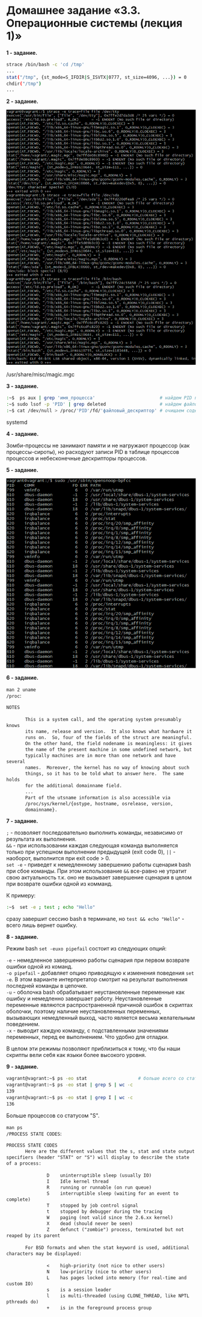 # Домашнее задание «3.3. Операционные системы (лекция 1)»

**1 - задание.**

```bash
strace /bin/bash -c 'cd /tmp'
...
stat("/tmp", {st_mode=S_IFDIR|S_ISVTX|0777, st_size=4096, ...}) = 0
chdir("/tmp") 
...
```


**2 - задание.**

![2](2.gif)

/usr/share/misc/magic.mgc


  
**3 - задание.**

```bash
:~$  ps aux | grep 'имя_процесса'                        # найдем PID процесса нашего приложения
:~$ sudo lsof -p 'PID' | grep deleted                    # найдем файловый дескриптор удаленного файла
:~$ cat /dev/null > /proc/'PID'/fd/'файловый_дескриптор' # очищаем содержимое файла
```
systemd


**4 - задание.**    

Зомби-процессы не занимают памяти и не нагружают процессор (как процессы-сироты), но расходуют записи PID в таблице процессов процессов и небесконечные дескрипторы процессов.



**5 - задание.**

![5](5.gif)


**6 - задание.**

`man 2 uname`    
`/proc`:
```text
NOTES 

       This is a system call, and the operating system presumably knows
       its name, release and version.  It also knows what hardware it
       runs on.  So, four of the fields of the struct are meaningful.
       On the other hand, the field nodename is meaningless: it gives
       the name of the present machine in some undefined network, but
       typically machines are in more than one network and have several
       names.  Moreover, the kernel has no way of knowing about such
       things, so it has to be told what to answer here.  The same holds
       for the additional domainname field.
       ...
       Part of the utsname information is also accessible via
       /proc/sys/kernel/{ostype, hostname, osrelease, version,
       domainname}.
```



**7 - задание.**

`;` - позволяет последовательно выполнить команды, независимо от результата их выполнения.    
`&&` - при использовании каждая следующая команда выполняется только при успешном выполнении предыдущей (exit code 0), `||` - наоборот, выполнится при exit code > 0.    
`set -e` - приведет к немедленному завершению работы сценария bash при сбое команды. При этом использование `&&` все-равно не утратит свою актуальность т.к. оно не вызывает завершение сценария в целом при возврате ошибки одной из комманд.

К примеру:
```bash
:~$  set -e ; test ; echo "Hello"
```
сразу завершит сессию bash в терминале, но `test && echo "Hello"` - всего лишь вернет ошибку.



**8 - задание.**

Режим bash `set -euxo pipefail` состоит из следующих опций:    

`-e` - немедленное завершению работы сценария при первом возврате ошибки одной из команд.    
`-o pipefail` - добавляет опцию приводящую к изменения поведения `set -e`. В этом варианте интерпретатор смотрит на результат выполнения последней команды в цепочке.   
`-u` - оболочка bash обрабатывает неустановленные переменные как ошибку и немедленно завершает работу. Неустановленные переменные являются распространенной причиной ошибок в скриптах оболочки, поэтому наличие неустановленных переменных, вызывающих немедленный выход, часто является весьма желательным поведением.    
`-x` - выводит каждую команду, с подставленными значениями переменных, перед ее выполнением. Что удобно для отладки.

В целом эти режимы позволяют приблизиться к тому, что бы наши скрипты вели себя как языки более высокого уровня.




**9 - задание.**

```bash
vagrant@vagrant:~$ ps -eo stat                   # больше всего со статусом I и S
vagrant@vagrant:~$ ps -eo stat | grep S | wc -c
139
vagrant@vagrant:~$ ps -eo stat | grep I | wc -c
136
```
Больше процессов со статусом "S".

`man ps`    
`/PROCESS STATE CODES`:
```text
PROCESS STATE CODES
       Here are the different values that the s, stat and state output specifiers (header "STAT" or "S") will display to describe the state of a process:

               D    uninterruptible sleep (usually IO)
               I    Idle kernel thread
               R    running or runnable (on run queue)
               S    interruptible sleep (waiting for an event to complete)
               T    stopped by job control signal
               t    stopped by debugger during the tracing
               W    paging (not valid since the 2.6.xx kernel)
               X    dead (should never be seen)
               Z    defunct ("zombie") process, terminated but not reaped by its parent

       For BSD formats and when the stat keyword is used, additional characters may be displayed:

               <    high-priority (not nice to other users)
               N    low-priority (nice to other users)
               L    has pages locked into memory (for real-time and custom IO)
               s    is a session leader
               l    is multi-threaded (using CLONE_THREAD, like NPTL pthreads do)
               +    is in the foreground process group
```



